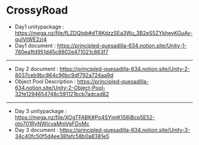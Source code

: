 # CrossyRoad

* Day1 unitypackage : https://mega.nz/file/fLZDQIpb#dT8KdzzSEa3Wu_3B2eS5ZYkheyKGuAv-quIVtWE2zj4
* Day1 document : https://principled-quesadilla-634.notion.site/Unity-1-780ea1fd951d45c8802e471021c863f7
----------------------------------------------------------------------------------------------------------------------
* Day 2 document : https://principled-quesadilla-634.notion.site/Unity-2-8037ceb9bc864c96bc9df792a724aa9d 
* Object Pool Description : https://principled-quesadilla-634.notion.site/Unity-2-Object-Pool-32fe1294654748c591121bcb7adcad82
----------------------------------------------------------------------------------------------------------------------
* Day 3 unitypackage : https://mega.nz/file/XOgTFABK#Po4SYjmK1S6jBcp5E52-oto701RyNWIcyaMmVgFDvMc
* Day 3 document : https://principled-quesadilla-634.notion.site/Unity-3-34c40fc50f5d4ee38fafc58b0a8381e5